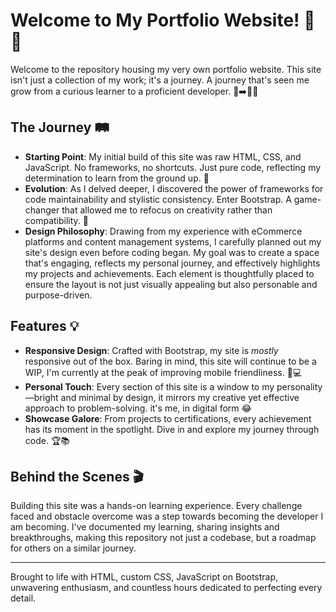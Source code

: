 # Welcome to My Portfolio Website! 🎨🚀

Welcome to the repository housing my very own portfolio website. This site isn't just a collection of my work; it's a journey. A journey that's seen me grow from a curious learner to a proficient developer. 🌱➡️👩‍💻

## The Journey 🛤️

- **Starting Point**: My initial build of this site was raw HTML, CSS, and JavaScript. No frameworks, no shortcuts. Just pure code, reflecting my determination to learn from the ground up. 📖
- **Evolution**: As I delved deeper, I discovered the power of frameworks for code maintainability and stylistic consistency. Enter Bootstrap. A game-changer that allowed me to refocus on creativity rather than compatibility. 🔄
- **Design Philosophy**: Drawing from my experience with eCommerce platforms and content management systems, I carefully planned out my site's design even before coding began. My goal was to create a space that's engaging, reflects my personal journey, and effectively highlights my projects and achievements. Each element is thoughtfully placed to ensure the layout is not just visually appealing but also personable and purpose-driven. 

## Features 💡

- **Responsive Design**: Crafted with Bootstrap, my site is _mostly_ responsive out of the box. Baring in mind, this site will continue to be a WIP, I'm currently at the peak of improving mobile friendliness. 📱💻
- **Personal Touch**: Every section of this site is a window to my personality—bright and minimal by design, it mirrors my creative yet effective approach to problem-solving. it's me, in digital form 😂
- **Showcase Galore**: From projects to certifications, every achievement has its moment in the spotlight. Dive in and explore my journey through code. 🏆📚

## Behind the Scenes 🎬

Building this site was a hands-on learning experience. Every challenge faced and obstacle overcome was a step towards becoming the developer I am becoming. I've documented my learning, sharing insights and breakthroughs, making this repository not just a codebase, but a roadmap for others on a similar journey. 

---

Brought to life with HTML, custom CSS, JavaScript on Bootstrap, unwavering enthusiasm, and countless hours dedicated to perfecting every detail.
